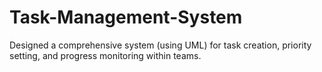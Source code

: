 # Task-Management-System
Designed a comprehensive system (using UML) for task creation, priority setting, and progress monitoring within teams.
